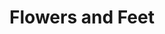 ---
pid: MX29
title: Flowers and Feet
location_transcription: Zoo
zipcode: 
outside_phl: 
neighborhood: 
age: '5'
age_range: "<6"
instagram: 
image_file_name: MX_29.jpg
proposal_transcription: Flower. Squirrel. Bunny.
topic: Animals,Environment
topic_summary: 0, 0
type: Other No Form
keywords_other: 
credit: Ka'Nyia
image_labels: 
twitter: 
facebook: 
permalink: "/monuments/mx29/"
layout: item-page
---
